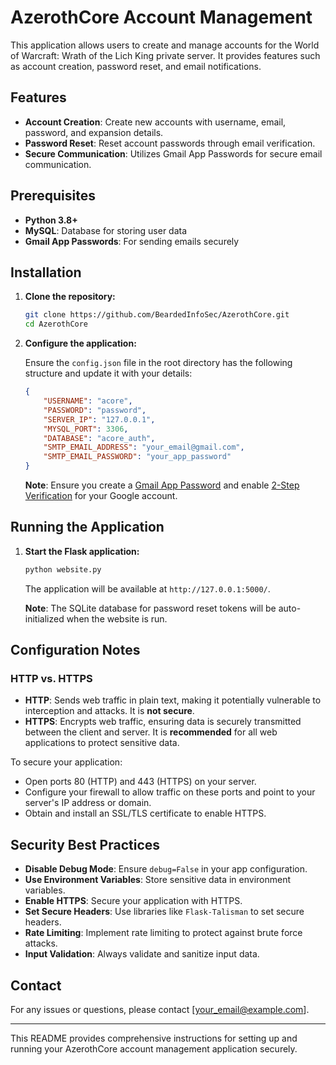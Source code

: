 # AzerothCore Account Management

This application allows users to create and manage accounts for the World of Warcraft: Wrath of the Lich King private server. It provides features such as account creation, password reset, and email notifications.

## Features

- **Account Creation**: Create new accounts with username, email, password, and expansion details.
- **Password Reset**: Reset account passwords through email verification.
- **Secure Communication**: Utilizes Gmail App Passwords for secure email communication.

## Prerequisites

- **Python 3.8+**
- **MySQL**: Database for storing user data
- **Gmail App Passwords**: For sending emails securely

## Installation

1. **Clone the repository:**

    ```bash
    git clone https://github.com/BeardedInfoSec/AzerothCore.git
    cd AzerothCore
    ```

2. **Configure the application:**

    Ensure the `config.json` file in the root directory has the following structure and update it with your details:

    ```json
    {
        "USERNAME": "acore",
        "PASSWORD": "password",
        "SERVER_IP": "127.0.0.1",
        "MYSQL_PORT": 3306,
        "DATABASE": "acore_auth",
        "SMTP_EMAIL_ADDRESS": "your_email@gmail.com",
        "SMTP_EMAIL_PASSWORD": "your_app_password"
    }
    ```

    **Note**: Ensure you create a [Gmail App Password](https://myaccount.google.com/apppasswords) and enable [2-Step Verification](https://support.google.com/accounts/answer/185833?hl=en) for your Google account.

## Running the Application

1. **Start the Flask application:**

    ```bash
    python website.py
    ```

    The application will be available at `http://127.0.0.1:5000/`.

    **Note**: The SQLite database for password reset tokens will be auto-initialized when the website is run.

## Configuration Notes

### HTTP vs. HTTPS

- **HTTP**: Sends web traffic in plain text, making it potentially vulnerable to interception and attacks. It is **not secure**.
- **HTTPS**: Encrypts web traffic, ensuring data is securely transmitted between the client and server. It is **recommended** for all web applications to protect sensitive data.

To secure your application:

- Open ports 80 (HTTP) and 443 (HTTPS) on your server.
- Configure your firewall to allow traffic on these ports and point to your server's IP address or domain.
- Obtain and install an SSL/TLS certificate to enable HTTPS.

## Security Best Practices

- **Disable Debug Mode**: Ensure `debug=False` in your app configuration.
- **Use Environment Variables**: Store sensitive data in environment variables.
- **Enable HTTPS**: Secure your application with HTTPS.
- **Set Secure Headers**: Use libraries like `Flask-Talisman` to set secure headers.
- **Rate Limiting**: Implement rate limiting to protect against brute force attacks.
- **Input Validation**: Always validate and sanitize input data.

## Contact

For any issues or questions, please contact [your_email@example.com].

---

This README provides comprehensive instructions for setting up and running your AzerothCore account management application securely.
